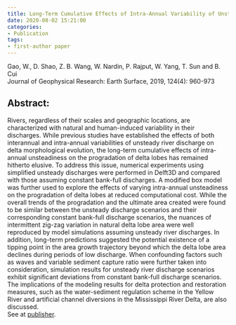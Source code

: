 ```yaml
---
title: Long-Term Cumulative Effects of Intra-Annual Variability of Unsteady River Discharge on the Progradation of Delta Lobes&#58; A Modeling Perspective
date: 2020-08-02 15:21:00
categories:
- Publication
tags:
- first-author paper
---
```

<p> Gao, W., D. Shao, Z. B. Wang, W. Nardin, P. Rajput, W. Yang, T. Sun and B. Cui <br/> Journal of Geophysical Research: Earth Surface, 2019, 124(4): 960-973 </p>

## Abstract:
Rivers, regardless of their scales and geographic locations, are characterized with natural and human-induced variability in their discharges. While previous studies have established the effects of both interannual and intra-annual variabilities of unsteady river discharge on delta morphological evolution, the long-term cumulative effects of intra-annual unsteadiness on the progradation of delta lobes has remained hitherto elusive. To address this issue, numerical experiments using simplified unsteady discharges were performed in Delft3D and compared with those assuming constant bank-full discharges. A modified box model was further used to explore the effects of varying intra-annual unsteadiness on the progradation of delta lobes at reduced computational cost. While the overall trends of the progradation and the ultimate area created were found to be similar between the unsteady discharge scenarios and their corresponding constant bank-full discharge scenarios, the nuances of intermittent zig-zag variation in natural delta lobe area were well reproduced by model simulations assuming unsteady river discharges. In addition, long-term predictions suggested the potential existence of a tipping point in the area growth trajectory beyond which the delta lobe area declines during periods of low discharge. When confounding factors such as waves and variable sediment capture ratio were further taken into consideration, simulation results for unsteady river discharge scenarios exhibit significant deviations from constant bank-full discharge scenarios. The implications of the modeling results for delta protection and restoration measures, such as the water-sediment regulation scheme in the Yellow River and artificial channel diversions in the Mississippi River Delta, are also discussed. <br/>
See at [publisher](https://doi.org/10.1029/2017JF004584).
